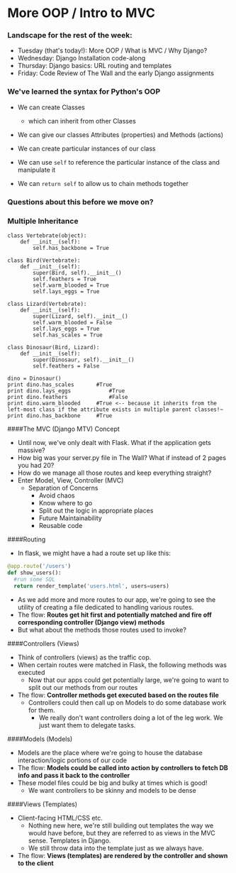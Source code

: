 # More OOP / Intro to MVC

### Landscape for the rest of the week:
- Tuesday (that's today!): More OOP / What is MVC / Why Django?
- Wednesday: Django Installation code-along
- Thursday: Django basics: URL routing and templates
- Friday: Code Review of The Wall and the early Django assignments

### We've learned the syntax for Python's OOP

- We can create Classes
	- which can inherit from other Classes

- We can give our classes Attributes (properties) and Methods (actions)

- We can create particular instances of our class

- We can use `self` to reference the particular instance of the class and manipulate it

- We can `return self` to allow us to chain methods together

### Questions about this before we move on?

### Multiple Inheritance

```
class Vertebrate(object):
	def __init__(self):
		self.has_backbone = True

class Bird(Vertebrate):
	def __init__(self):
		super(Bird, self).__init__()
		self.feathers = True
		self.warm_blooded = True
		self.lays_eggs = True

class Lizard(Vertebrate):
	def __init__(self):
		super(Lizard, self).__init__()
		self.warm_blooded = False
		self.lays_eggs = True
		self.has_scales = True

class Dinosaur(Bird, Lizard):
	def __init__(self):
		super(Dinosaur, self).__init__()
		self.feathers = False

dino = Dinosaur()
print dino.has_scales 		#True
print dino.lays_eggs 			#True
print dino.feathers 			#False
print dino.warm_blooded 	#True <-- because it inherits from the left-most class if the attribute exists in multiple parent classes!~
print dino.has_backbone		#True

```


####The MVC (Django MTV) Concept
- Until now, we've only dealt with Flask.  What if the application gets massive?  
- How big was your server.py file in The Wall? What if instead of 2 pages you had 20?
- How do we manage all those routes and keep everything straight?
- Enter Model, View, Controller (MVC)
  - Separation of Concerns
    * Avoid chaos
    * Know where to go
    * Split out the logic in appropriate places
    * Future Maintainability
    * Reusable code


####Routing
- In flask, we might have a had a route set up like this:
```python
@app.route('/users')
def show_users():
  #run some SQL
  return render_template('users.html', users=users)
```
  - As we add more and more routes to our app, we're going to see the utility of creating a file dedicated to handling various routes.
  - The flow: <b>Routes get hit first and potentially matched and fire off corresponding controller (Django view) methods</b>
  - But what about the methods those routes used to invoke?

####Controllers (Views)
- Think of controllers (views) as the traffic cop.
- When certain routes were matched in Flask, the following methods was executed
  - Now that our apps could get potentially large, we're going to want to split out our methods from our routes
- The flow: <b>Controller methods get executed based on the routes file</b>
  - Controllers could then call up on Models to do some database work for them.
    - We really don't want controllers doing a lot of the leg work.  We just want them to delegate tasks.

####Models (Models)
- Models are the place where we're going to house the database interaction/logic portions of our code
- The flow: <b>Models could be called into action by controllers to fetch DB info and pass it back to the controller</b>
- These model files could be big and bulky at times which is good!
  - We want controllers to be skinny and models to be dense

####Views (Templates)
- Client-facing HTML/CSS etc.
  - Nothing new here, we're still building out templates the way we would have before, but they are referred to as views in the MVC sense.  Templates in Django.
  - We still throw data into the template just as we always have.
- The flow: <b>Views (templates) are rendered by the controller and shown to the client</b>
